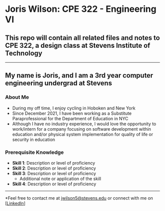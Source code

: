 # **Joris Wilson: CPE 322 - Engineering VI**

## This repo will contain all related files and notes to CPE 322, a design class at Stevens Institute of Technology

---
## My name is Joris, and I am a 3rd year computer engineering undergrad at Stevens

### About Me 
- During my off time, I enjoy cycling in Hoboken and New York
- Since December 2021, I have been working as a Substitute Paraprofessional for the Department of Education in NYC
- Although I have no industry experience, I would love the opportunity to work/intern for a company focusing on software development within education and/or physical system implementation for quality of life or security in education

### Prerequisite Knowledge
- **Skill 1**: Description or level of proficiency
- **Skill 2**: Description or level of proficiency
- **Skill 3**: Description or level of proficiency
   - Additional note or application of the skill
- **Skill 4**: Description or level of proficiency

---

*Feel free to contact me at [jwilson5@stevens.edu](mailto:your-email@example.com) or connect with me on [[LinkedIn](https://www.linkedin.com/in/joriswilson11/)]

